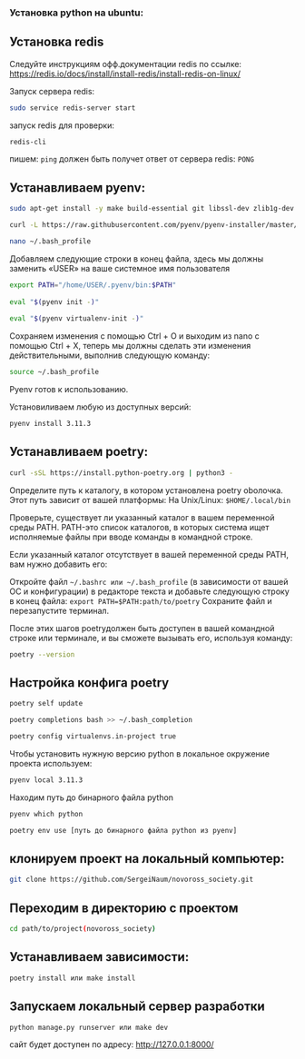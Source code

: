 ### Установка python на ubuntu:

## Установка redis
Следуйте инструкциям офф.документации redis по ссылке:  
https://redis.io/docs/install/install-redis/install-redis-on-linux/

Запуск сервера redis:

```bash
sudo service redis-server start
```
запуск redis для проверки:

```bash
redis-cli
```
пишем: ```ping``` должен быть получет ответ от сервера redis: ```PONG```

## Устанавливаем pyenv:

```bash
sudo apt-get install -y make build-essential git libssl-dev zlib1g-dev libbz2-dev libreadline-dev libsqlite3-dev wget curl llvm libncurses5-dev libncursesw5-dev xz-utils tk-dev
```

```bash
curl -L https://raw.githubusercontent.com/pyenv/pyenv-installer/master/bin/pyenv-installer | bash
```
```bash
nano ~/.bash_profile
```

Добавляем следующие строки в конец файла, здесь мы должны заменить «USER» на ваше системное имя пользователя

```bash
export PATH="/home/USER/.pyenv/bin:$PATH"
 
eval "$(pyenv init -)"
 
eval "$(pyenv virtualenv-init -)"
```

Cохраняем изменения с помощью Ctrl + O и выходим из nano с помощью Ctrl + X, теперь мы должны сделать эти изменения действительными, выполнив следующую команду:

```bash
source ~/.bash_profile
```
Pyenv готов к использованию.


Установиливаем любую из доступных версий:

```bash
pyenv install 3.11.3
```


## Устанавливаем poetry:
```bash
curl -sSL https://install.python-poetry.org | python3 -
```
Определите путь к каталогу, в котором установлена poetry obолочка. Этот путь зависит от вашей платформы:
На Unix/Linux: ```$HOME/.local/bin```

Проверьте, существует ли указанный каталог в вашем переменной среды PATH. PATH-это список каталогов, в которых система ищет исполняемые файлы при вводе команды в командной строке.

Если указанный каталог отсутствует в вашей переменной среды PATH, вам нужно добавить его:

Откройте файл ```~/.bashrc или ~/.bash_profile``` (в зависимости от вашей ОС и конфигурации) в редакторе текста и добавьте следующую строку в конец файла: ```export PATH=$PATH:path/to/poetry``` Сохраните файл и перезапустите терминал.

После этих шагов poetryдолжен быть доступен в вашей командной строке или терминале, и вы сможете вызывать его, используя команду:


```bash
poetry --version
```
## Настройка конфига poetry

```bash
poetry self update
```
```bash
poetry completions bash >> ~/.bash_completion
```
```bash
poetry config virtualenvs.in-project true
```
Чтобы установить нужную версию python в локальное окружение проекта используем:

```bash
pyenv local 3.11.3
```

Находим путь до бинарного файла python

```bash
pyenv which python
```

```bash
poetry env use [путь до бинарного файла python из pyenv]
```

## клонируем проект на локальный компьютер:

```bash
git clone https://github.com/SergeiNaum/novoross_society.git
```
## Переходим в директорию с проектом

```bash
cd path/to/project(novoross_society)
```

## Устанавливаем зависимости:

```bash
poetry install или make install
```

## Запускаем локальный сервер разработки

```bash
python manage.py runserver или make dev
```
сайт будет доступен по адресу: http://127.0.0.1:8000/

